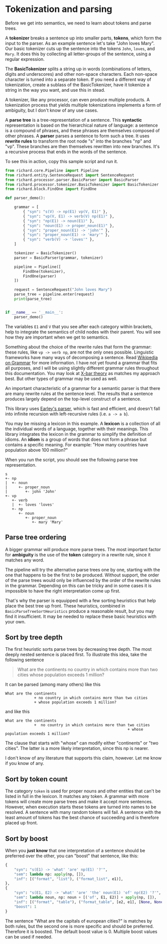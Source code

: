# Tokenization and parsing

Before we get into semantics, we need to learn about tokens and parse trees.

A __tokenizer__ breaks a sentence up into smaller parts, __tokens__, which form the input to the parser. As an example sentence let's take "John loves Mary". Our basic tokenizer cuts up the sentence into the tokens `John`, `loves`, and `Mary`. It does this by collecting all letter-groups of the sentence, using a regular expression.

The __BasicTokenizer__ splits a string up in words (combinations of letters, digits and underscores) and other non-space characters. Each non-space character is turned into a separate token. If you need a different way of tokenization, create a sublass of the BasicTokenizer, have it tokenize a string in the way you want, and use this in stead.

A tokenizer, like any processor, can even produce multiple products. A tokenization process that yields multiple tokenizations implements a form of ambiguity, but I don't know of any use cases.

A __parse tree__ is a tree-representation of a sentence. This __syntactic__ representation is based on the hierarchical nature of language: a sentence is a compound of phrases, and these phrases are themselves composed of other phrases. A __parser__ parses a sentence to form such a tree. It uses __rewrite rules__ to transform the root node "s" into the branches "np" and "vp". These branches are then themselves rewritten into new branches. It's a recursive process that ends in the words of the sentence.

To see this in action, copy this sample script and run it.

~~~python
from richard.core.Pipeline import Pipeline
from richard.entity.SentenceRequest import SentenceRequest
from richard.processor.parser.BasicParser import BasicParser
from richard.processor.tokenizer.BasicTokenizer import BasicTokenizer
from richard.block.FindOne import FindOne

def parser_demo():

    grammar = [
        { "syn": "s(V) -> np(E1) vp(V, E1)" },
        { "syn": "vp(V, E1) -> verb(V) np(E1)" },
        { "syn": "np(E1) -> noun(E1)" },
        { "syn": "noun(E1) -> proper_noun(E1)" },
        { "syn": "proper_noun(E1) -> 'john'" },
        { "syn": "proper_noun(E1) -> 'mary'" },
        { "syn": "verb(V) -> 'loves'" },
    ]

    tokenizer = BasicTokenizer()
    parser = BasicParser(grammar, tokenizer)

    pipeline = Pipeline([
        FindOne(tokenizer),
        FindOne(parser)
    ])

    request = SentenceRequest("John loves Mary")
    parse_tree = pipeline.enter(request)
    print(parse_tree)


if __name__ == '__main__':
    parser_demo()
~~~

The variables `E1` and `V` that you see after each category within brackets, help to integrate the semantics of child nodes with their parent. You will see how they are important when we get to semantics.

Something about the choice of the rewrite rules that form the grammar: these rules, like `vp -> verb np`, are not the only ones possible. Linguistic frameworks have many ways of decomposing a sentence. Read [Wikipedia on Grammar](https://en.wikipedia.org/wiki/Grammar) for more information. I have not yet found a grammar that fits all purposes, and I will be using slightly different grammar rules throughout this documentation. You may look at [X-bar theory](https://en.wikipedia.org/wiki/X-bar_theory) as matches my approach best. But other types of grammar may be used as well.

An important characteristic of a grammar for a semantic parser is that there are many rewrite rules at the sentence level. The results that a sentence produces largely depend on the top-level construct of a sentence.

This library uses [Earley's parser](https://en.wikipedia.org/wiki/Earley_parser), which is fast and efficient, and doesn't fall into infinite recursion with left-recursive rules (i.e. `a -> a b`).

You may be missing a lexicon in this example. A __lexicon__ is a collection of all the individual words of a language, together with their meanings. This library integrates the lexicon in the grammar to simplify the definition of idioms. An __idiom__ is a group of words that does not form a phrase but contains a specific meaning. For example: "How many countries have population above 100 million?"

When you run the script, you should see the following parse tree representation.

~~~
s
+- np
|  +- noun
|     +- proper_noun
|        +- john 'John'
+- vp
   +- verb
   |  +- loves 'loves'
   +- np
      +- noun
         +- proper_noun
            +- mary 'Mary'
~~~

## Parse tree ordering

A bigger grammar will produce more parse trees. The most important factor for __ambiguity__ is the use of the __token__ category in a rewrite rule, since it matches any word.

The pipeline will try the alternative parse trees one by one, starting with the one that happens to be the first to be produced. Without support, the order of the parse trees would only be influenced by the order of the rewrite rules in the grammar. Depending on this can be tricky and in some cases it is impossible to have the right interpretation come up first.

That's why the parser is equuipped with a few sorting heuristics that help place the best tree up front. These heuristics, combined in `BasicParseTreeSortHeuristics` produce a reasonable result, but you may find it insufficient. It may be needed to replace these basic heuristics with your own.

## Sort by tree depth

The first heuristic sorts parse trees by decreasing tree depth. The most deeply nested sentence is placed first. To illustrate this idea, take the following sentence

> What are the continents no country in which contains more than two cities whose population exceeds 1 million?

It can be parsed (among many others) like this

~~~text
What are the continents
             + no country in which contains more than two cities
             + whose population exceeds 1 million?
~~~

and like this

~~~text
What are the continents
             +  no country in which contains more than two cities
                                                       + whose population exceeds 1 million?
~~~

The clause that starts with "whose" can modify either "continents" or "two cities". The latter is a more likely interpretation, since this np is nearer.

I don't know of any literature that supports this claim, however. Let me know if you know of any.

## Sort by token count

The category `token` is used for proper nouns and other entities that can't be listed in full in the lexicon. It matches any token. A grammar with more tokens will create more parse trees and make it accept more sentences. However, when execution starts these tokens are turned into names to be resolved. A sentence with many random tokens will fail. A sentence with the least amount of tokens has the best chance of succeeding and is therefore placed up front.

## Sort by boost

When you __just know__ that one interpretation of a sentence should be preferred over the other, you can "boost" that sentence, like this:

~~~python
{
    "syn": "s(E1) -> 'what' 'are' np(E1) '?'",
    "sem": lambda np: apply(np, []),
    "inf": [("format", "list"), ("format_list", e1)],
},
{
    "syn": "s(E1, E2) -> 'what' 'are' 'the' noun(E1) 'of' np(E2) '?'",
    "sem": lambda noun, np: noun + [('of', E1, E2)] + apply(np, []),
    "inf": [("format", "table"), ("format_table", [e2, e1], [None, None])],
    "boost": 1
}
~~~

The sentence "What are the capitals of european cities?" is matches by both rules, but the second one is more specific and should be preferred. Therefore it is boosted. The default boost value is 0. Multiple boost values can be used if needed.
